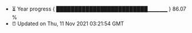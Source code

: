 - ⏳ Year progress { █████████████████████████▁▁▁▁▁ } 86.07 %
- ⏰ Updated on Thu, 11 Nov 2021 03:21:54 GMT

